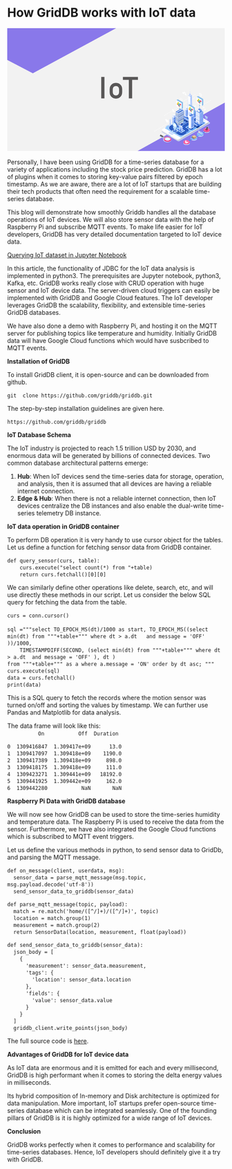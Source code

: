 
# How GridDB works with IoT data

![alt_text](images/image1.png "image_tooltip")


Personally, I have been using GridDB for a time-series database for a variety of applications including the stock price prediction. GridDB has a lot of plugins when it comes to storing key-value pairs filtered by epoch timestamp. As we are aware, there are a lot of IoT startups that are building their tech products that often need the requirement for a scalable time-series database.

This blog will demonstrate how smoothly Griddb handles all the database operations of IoT devices. We will also store sensor data with the help of Raspberry Pi and subscribe MQTT events. To make life easier for IoT developers, GridDB has very detailed documentation targeted to IoT device data.

[Querying IoT dataset in Jupyter Notebook](https://docs.griddb.net/tutorial/jupyter/) 

In this article, the functionality of JDBC for the IoT data analysis is implemented in python3. The prerequisites are Jupyter notebook, python3, Kafka, etc.
GridDB works really close with CRUD operation with huge sensor and IoT device data. The server-driven cloud triggers can easily be implemented with GridDB and Google Cloud features. The IoT developer leverages GridDB the scalability, flexibility, and extensible time-series GridDB databases.

We have also done a demo with Raspberry Pi, and hosting it on the MQTT server for publishing topics like temperature and humidity. Initially GridDB data will have Google Cloud functions which would have susbcribed to MQTT events.

 
**Installation of GridDB**

To install GridDB client, it is open-source and can be downloaded from github.



```
git  clone https://github.com/griddb/griddb.git
```

The step-by-step installation guidelines are given here.


```
https://github.com/griddb/griddb
```

**IoT Database Schema**

The IoT industry is projected to reach 1.5 trillion USD by 2030, and enormous data will be generated by billions of connected devices. Two common database architectural patterns emerge:

1. **Hub**: When IoT devices send the time-series data for storage, operation, and analysis, then it is assumed that all devices are having a reliable internet connection.
2. **Edge & Hub**: When there is not a reliable internet connection, then IoT devices centralize the DB instances and also enable the dual-write time-series telemetry DB instance.


**IoT data operation in GridDB container**

To perform DB operation it is very handy to use cursor object for the tables. Let us define a function for fetching sensor data from GridDB container.



```
def query_sensor(curs, table):
    curs.execute("select count(*) from "+table)
    return curs.fetchall()[0][0]
```



We can similarly define other operations like delete, search, etc, and will use directly these methods in our script. Let us consider the below SQL query for fetching the data from the table.


```
curs = conn.cursor()
    
sql ="""select TO_EPOCH_MS(dt)/1000 as start, TO_EPOCH_MS((select min(dt) from """+table+""" where dt > a.dt   and message = 'OFF'  ))/1000,
    TIMESTAMPDIFF(SECOND, (select min(dt) from """+table+""" where dt > a.dt  and message = 'OFF' ), dt )
from """+table+""" as a where a.message = 'ON' order by dt asc; """
curs.execute(sql)
data = curs.fetchall()
print(data)
```



This is a SQL query to fetch the records where the motion sensor was turned on/off and sorting the values by timestamp. We can further use Pandas and Matplotlib for data analysis.

The data frame will look like this: \
`          On           Off  Duration`


```
0  1309416847  1.309417e+09      13.0
1  1309417097  1.309418e+09    1190.0
2  1309417389  1.309418e+09     898.0
3  1309418175  1.309418e+09     111.0
4  1309423271  1.309441e+09   18192.0
5  1309441925  1.309442e+09     162.0
6  1309442280           NaN       NaN

```

**Raspberry Pi Data with GridDB database**

We will now see how GridDB can be used to store the time-series humidity and temperature data. The Raspberry Pi is used to receive the data from the sensor. Furthermore, we have also integrated the Google Cloud functions which is subscribed to MQTT event triggers.

Let us define the various methods in python, to send sensor data to GridDb, and parsing the MQTT message.



```
def on_message(client, userdata, msg):
  sensor_data = parse_mqtt_message(msg.topic,    msg.payload.decode('utf-8'))
  send_sensor_data_to_griddb(sensor_data)
```



```
def parse_mqtt_message(topic, payload):
  match = re.match('home/([^/]+)/([^/]+)', topic)
  location = match.group(1)
  measurement = match.group(2)
  return SensorData(location, measurement, float(payload))
```



```
def send_sensor_data_to_griddb(sensor_data):
  json_body = [
    {
      'measurement': sensor_data.measurement,
      'tags': {
        'location': sensor_data.location
      },
      'fields': {
        'value': sensor_data.value
      }
    }
  ]
  griddb_client.write_points(json_body)
```


 
The full source code is [here](https://github.com/6vedant/GridDB-IoT-MQTT).

**Advantages of GridDB for IoT device data**

As IoT data are enormous and it is emitted for each and every millisecond, GridDB is high performant when it comes to storing the delta energy values in milliseconds.

Its hybrid composition of In-memory and Disk architecture is optimized for data manipulation. More important, IoT startups prefer open-source time-series database which can be integrated seamlessly. One of the founding pillars of GridDB is it is highly optimized for a wide range of IoT devices.

**Conclusion** 

GridDB works perfectly when it comes to performance and scalability for time-series databases. Hence, IoT developers should definitely give it a try with GridDB.
